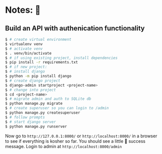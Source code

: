 # Notes: 📝
## Build an API with authenication functionality

```bash
$ # create virtual environment
$ virtualenv venv
$ # activate venv
$ . venv/bin/activate
$ # if using existing project, install dependencies
$ pip install -r requirements.txt
$ # if new project:    
$ # install django
$ python -m pip install django
$ # create django project
$ django-admin startproject <project-name>
$ # change into project
$ cd <project-name>
$ # migrate admin and auth to SQLite db
$ python manage.py migrate
$ # create superuser so you can login to /admin
$ python manage.py createsuperuser
$ # follow prompts
$ # start django server
$ python manage.py runserver
```

Now go to `http://127.0.0.1:8000/` or `http://localhost:8000/` in a browser to see if everything is kosher so far. You should see a little 🚀 success message.
Login to admin at `http://localhost:8000/admin`